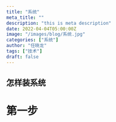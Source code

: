 ```yaml
---
title: "系统"
meta_title: ""
description: "this is meta description"
date: 2022-04-04T05:00:00Z
image: "/images/blog/系统.jpg"
categories: ["系统"]
author: "任晓龙"
tags: ["技术"]
draft: false
---
```


## 怎样装系统

# 第一步
